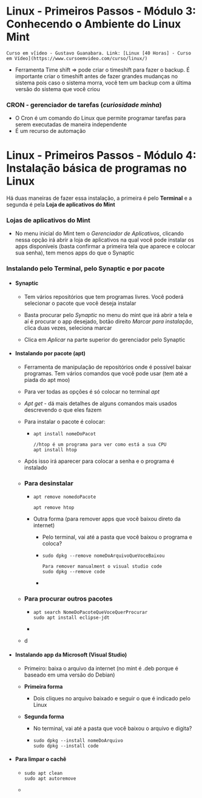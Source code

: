 # Linux - Primeiros Passos - Módulo 3: Conhecendo o Ambiente do Linux Mint

`Curso em v[ideo - Gustavo Guanabara. Link: [Linux [40 Horas] - Curso em Vídeo](https://www.cursoemvideo.com/curso/linux/)`

- Ferramenta Time shift => pode criar o timeshift para fazer o backup. É importante criar o timeshift antes de fazer grandes mudanças no sistema pois caso o sistema morra, você tem um backup com a última versão do sistema que você criou

### CRON - gerenciador de tarefas (*curiosidade minha*)

- O Cron é um comando do Linux que permite programar tarefas para serem executadas de maneira independente
- É um recurso de automação

# Linux - Primeiros Passos - Módulo 4: Instalação básica de programas no Linux

Há duas maneiras de fazer essa instalação, a primeira é pelo **Terminal** e a segunda é pela **Loja de aplicativos do Mint**

### Lojas de aplicativos do Mint

- No menu inicial do Mint tem o *Gerenciador de Aplicativos*, clicando nessa opção irá abrir a loja de aplicativos na qual você pode instalar os apps disponíveis (basta confirmar a primeira tela que aparece e colocar sua senha), tem menos apps do que o Synaptic

### Instalando pelo Terminal, pelo Synaptic e por pacote

- #### Synaptic
  
  - Tem vários repositórios que tem programas livres. Você poderá selecionar o pacote que você deseja instalar 
  
  - Basta procurar pelo *Synaptic* no menu do mint que irá abrir a tela e aí é procurar o app desejado, botão direito *Marcar para instalação*, clica duas vezes, seleciona marcar
  
  - Clica em *Aplicar* na parte superior do gerenciador pelo Synaptic

- #### Instalando por pacote (apt)
  
  - Ferramenta de manipulação de repositórios onde é possível baixar programas. Tem vários comandos que você pode usar (tem até a piada do apt moo)
  
  - Para ver todas as opções é só colocar no terminal *apt*
  
  - *Apt get* - dá mais detalhes de alguns comandos mais usados descrevendo o que eles fazem
  
  - Para instalar o pacote é colocar:
    
    - ```
      apt install nomeDoPacot
      
      //htop é um programa para ver como está a sua CPU
      apt install htop
      ```
  
  - Após isso irá aparecer para colocar a senha e o programa é instalado
  
  - ### Para desinstalar
    
    - ```
      apt remove nomedoPacote
      
      apt remove htop
      ```
    
    - Outra forma (para remover apps que você baixou direto da internet)
      
      - Pelo terminal, vai até a pasta que você baixou o programa e coloca?
      
      - ```
        sudo dpkg --remove nomeDoArquivoQueVoceBaixou
        
        Para remover manualment o visual studio code
        sudo dpkg --remove code
        ```
      
      -  
  
  - ### Para procurar outros pacotes
    
    - ```
      apt search NomeDoPacoteQueVoceQuerProcurar
      sudo apt install eclipse-jdt
      ```
    
    - 
  
  - d

- #### Instalando app da Microsoft (Visual Studio)
  
  - Primeiro: baixa o arquivo da internet (no mint é .deb porque é baseado em uma versão do Debian)
  
  - **Primeira forma**
    
    - Dois cliques no arquivo baixado e seguir o que é indicado pelo Linux
  
  - **Segunda forma**
    
    - No terminal, vai até a pasta que você baixou o arquivo e digita?
    
    - ```
      sudo dpkg --install nomeDoArquivo
      sudo dpkg --install code
      ```

- #### Para limpar o cachê
  
  - ```
    sudo apt clean
    sudo apt autoremove
    ```
  
  - 
